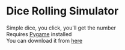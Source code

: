 # Dice Rolling Simulator

Simple dice, you click, you'll get the number  
Requires [Pygame](https://www.pygame.org/) installed  
You can download it from [here](/archives)
